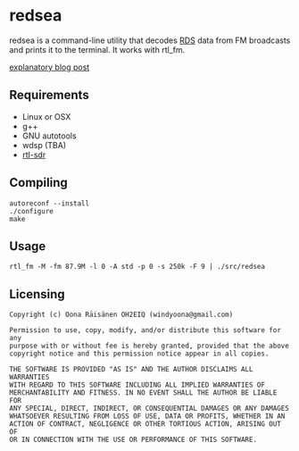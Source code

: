 # redsea

redsea is a command-line utility that decodes
[RDS](http://en.wikipedia.org/wiki/Radio_Data_System) data from FM broadcasts
and prints it to the terminal. It works with rtl_fm.

[explanatory blog post](http://www.windytan.com/2015/02/receiving-rds-with-rtl-sdr.html)

## Requirements

* Linux or OSX
* g++
* GNU autotools
* wdsp (TBA)
* [rtl-sdr](http://sdr.osmocom.org/trac/wiki/rtl-sdr)

## Compiling

```
autoreconf --install
./configure
make
```

## Usage

```
rtl_fm -M -fm 87.9M -l 0 -A std -p 0 -s 250k -F 9 | ./src/redsea
```

## Licensing

```
Copyright (c) Oona Räisänen OH2EIQ (windyoona@gmail.com)

Permission to use, copy, modify, and/or distribute this software for any
purpose with or without fee is hereby granted, provided that the above
copyright notice and this permission notice appear in all copies.

THE SOFTWARE IS PROVIDED "AS IS" AND THE AUTHOR DISCLAIMS ALL WARRANTIES
WITH REGARD TO THIS SOFTWARE INCLUDING ALL IMPLIED WARRANTIES OF
MERCHANTABILITY AND FITNESS. IN NO EVENT SHALL THE AUTHOR BE LIABLE FOR
ANY SPECIAL, DIRECT, INDIRECT, OR CONSEQUENTIAL DAMAGES OR ANY DAMAGES
WHATSOEVER RESULTING FROM LOSS OF USE, DATA OR PROFITS, WHETHER IN AN
ACTION OF CONTRACT, NEGLIGENCE OR OTHER TORTIOUS ACTION, ARISING OUT OF
OR IN CONNECTION WITH THE USE OR PERFORMANCE OF THIS SOFTWARE.
```
